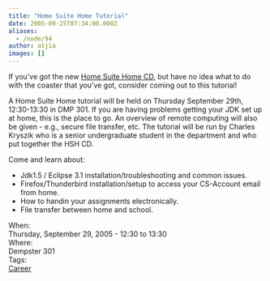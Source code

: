 ```yaml
---
title: "Home Suite Home Tutorial"
date: 2005-09-25T07:34:00.000Z
aliases:
  - /node/94
author: atjia
images: []
---
```


<div class="field field-name-body field-type-text-with-summary field-label-hidden"><div class="field-items"><div class="field-item even"><p>If you&apos;ve got the new <a href="http://www.cs.ubc.ca/local/computing/software/hsh/">Home Suite Home CD</a>, but have no idea what to do with the coaster that you&apos;ve got, consider coming out to this tutorial!</p>
<p>A Home Suite Home tutorial will be held on Thursday September 29th, 12:30-13:30 in DMP 301. If you are having problems getting your JDK set up at home, this is the place to go. An overview of remote computing will also be given - e.g., secure file transfer, etc. The tutorial will be run by Charles Kryszik who is a senior undergraduate student in the department and who put together the HSH CD.</p>
<p>Come and learn about:</p>
<ul>
<li>Jdk1.5 / Eclipse 3.1 installation/troubleshooting and common issues.
</li><li>Firefox/Thunderbird installation/setup to access your CS-Account email from home.
</li><li>How to handin your assignments electronically.
</li><li>File transfer between home and school.
</li></ul>
<!--break--></div></div></div><div class="field field-name-field-dates field-type-datetime field-label-above"><div class="field-label">When:&#xA0;</div><div class="field-items"><div class="field-item even"><span class="date-display-single">Thursday, September 29, 2005 - <span class="date-display-range"><span class="date-display-start">12:30</span> to <span class="date-display-end">13:30</span></span></span></div></div></div><div class="field field-name-field-location field-type-text field-label-above"><div class="field-label">Where:&#xA0;</div><div class="field-items"><div class="field-item even">Dempster 301</div></div></div>    <footer>
    <div class="field field-name-field-tags field-type-taxonomy-term-reference field-label-above"><div class="field-label">Tags:&#xA0;</div><div class="field-items"><div class="field-item even"><a href="/career">Career</a></div></div></div>      </footer>
